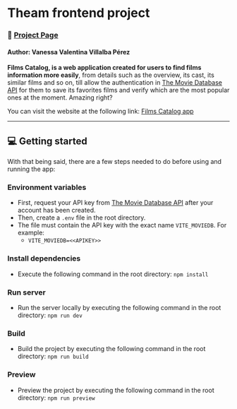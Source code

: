 # **Theam frontend project**
### :movie_camera: [Project Page](https://films-catalog-project.vercel.app/)
#### Author: Vanessa Valentina Villalba Pérez


**Films Catalog, is a web application created for users to find films information more easily**, from details such as the overview, its cast, its similar films and so on, till allow the authentication in [The Movie Database API](https://www.themoviedb.org/?language=es-ES) for them to save its favorites films and verify which are the most popular ones at the moment. Amazing right?

You can visit the website at the following link: [Films Catalog app](https://films-catalog-project.vercel.app/)
___

## :computer: Getting started 

With that being said, there are a few steps needed to do before using and running the app:

### Environment variables

* First, request your API key from [The Movie Database API](https://www.themoviedb.org/?language=es-ES) after your account has been created.
* Then, create a `.env` file in the root directory.
* The file must contain the API key with the exact name `VITE_MOVIEDB`. For example:
  * `VITE_MOVIEDB=<<APIKEY>>`

### Install dependencies
* Execute the following command in the root directory:
  `npm install`

### Run server
* Run the server locally by executing the following command in the root directory:
  `npm run dev`

### Build 
* Build the project by executing the following command in the root directory:
  `npm run build`

### Preview
* Preview the project by executing the following command in the root directory:
  `npm run preview`